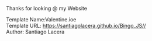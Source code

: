 Thanks for looking @ my Website

Template Name:Valentine.ioe<br>
Template URL: https://santiagolacera.github.io/Bingo_JS//<br>
Author: Santiago Lacera


